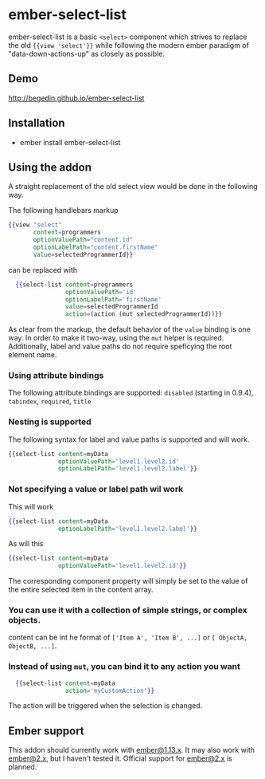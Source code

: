 # ember-select-list

ember-select-list is a basic `<select>` component which strives to replace the old `{{view 'select'}}` while following the modern ember paradigm of "data-down-actions-up" as closely as possible.

## Demo

http://begedin.github.io/ember-select-list

## Installation

* ember install ember-select-list

## Using the addon

A straight replacement of the old select view would be done in the following way.

The following handlebars markup

```handlebars
{{view "select"
       content=programmers
       optionValuePath="content.id"
       optionLabelPath="content.firstName"
       value=selectedProgrammerId}}
```

can be replaced with

```handlebars
  {{select-list content=programmers
                optionValuePath='id'
                optionLabelPath='firstName'
                value=selectedProgrammerId
                action=(action (mut selectedProgrammerId))}}

```

As clear from the markup, the default behavior of the `value` binding is one way. In order to make it two-way, using the `mut` helper is required. Additionally, label and value paths do not require speficying the root element name.

### Using attribute bindings

The following attribute bindings are supported: `disabled` (starting in 0.9.4), `tabindex`, `required`, `title`


### Nesting is supported

The following syntax for label and value paths is supported and will work.

```handlebars
{{select-list content=myData
              optionValuePath='level1.level2.id'
              optionLabelPath='level1.level2.label'}}
```


### Not specifying a value or label path wil work

This will work

```handlebars
{{select-list content=myData
              optionLabelPath='level1.level2.label'}}
```

As will this

```handlebars
{{select-list content=myData
              optionValuePath='level1.level2.id'}}
```

The corresponding component property will simply be set to the value of the entire selected item in the content array.

### You can use it with a collection of simple strings, or complex objects.

content can be int he format of `['Item A', 'Item B', ...]` or `[ ObjectA, ObjectB, ...]`.

### Instead of using `mut`, you can bind it to any action you want

```handlebars
  {{select-list content=myData
                action='myCustomAction'}}

```

The action will be triggered when the selection is changed.

## Ember support

This addon should currently work with ember@1.13.x. It may also work with ember@2.x, but I haven't tested it. Official support for ember@2.x is planned.
